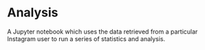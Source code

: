 # Analysis

A Jupyter notebook which uses the data retrieved from a particular Instagram user to run a series of statistics and analysis.
